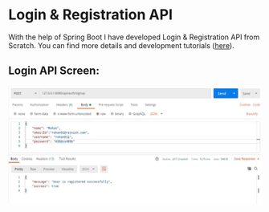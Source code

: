 # Login & Registration API
With the help of Spring Boot I have developed Login & Registration API from Scratch.
You can find more details and development tutorials ([here](https://rajnish.app/posts/login-and-signup-api-developed-using-spring-boot-from-scratch-part-1)).
## **Login API Screen:**
   ![Sign Up](signup-test.jpg "Sign Up API")
   
